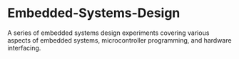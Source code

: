 # Embedded-Systems-Design
 A series of embedded systems design experiments covering various aspects of embedded systems, microcontroller programming, and hardware interfacing.
